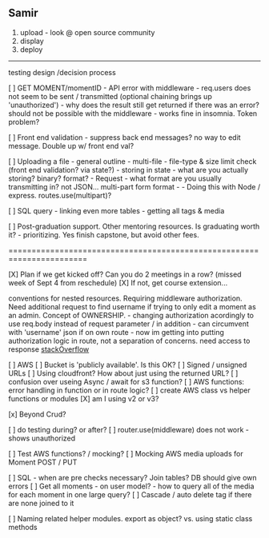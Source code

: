 ## Samir

1. upload - look @ open source community
2. display
3. deploy

-----
testing
design /decision process

 
 [ ] GET MOMENT/momentID
    - API error with middleware
    - req.users does not seem to be sent / transmitted (optional chaining brings up 'unauthorized')
    - why does the result still get returned if there was an error? should not be possible with the middleware
    - works fine in insomnia. Token problem?

[ ] Front end validation - suppress back end messages? no way to edit message. Double up w/ front end val?

[ ] Uploading a file - general outline
    - multi-file
    - file-type & size limit check (front end validation? via state?)
    - storing in state - what are you actually storing? binary? format?
    - Request - what format are you usually transmitting in? not JSON... multi-part form format - 
        - Doing this with Node / express. routes.use(multipart)?


[ ] SQL query - linking even more tables - getting all tags & media

[ ] Post-graduation support. Other mentoring resources. Is graduating worth it?
    - prioritizing. Yes finish capstone, but avoid other fees. 


=======================================================================


 [X] Plan if we get kicked off? Can you do 2 meetings in a row? (missed week of Sept 4 from reschedule)
    [X] If not, get course extension...


conventions for nested resources. Requiring middleware authorization. Need additional request to find username if trying to only edit a moment as an admin. Concept of OWNERSHIP. 
    - changing authorization acordingly to use req.body instead of request parameter / in addition
    - can circumvent with 'username' json if on own route
    - now im getting into putting authorization logic in route, not a separation of concerns. need access to response
[stackOverflow](https://stackoverflow.com/questions/20951419/what-are-best-practices-for-rest-nested-resources)

[ ] AWS
    [ ] Bucket is 'publicly available'. Is this OK?
    [ ] Signed / unsigned URLs
    [ ] Using cloudfront? How about just using the returned URL?
    [ ] confusion over useing Async / await for s3 function?
    [ ] AWS functions: error handling in function or in route logic?
    [ ] create AWS class vs helper functions or modules
    [X] am I using v2 or v3?

[x] Beyond Crud?

[ ] do testing during? or after?
[ ] router.use(middleware) does not work - shows unauthorized

[ ] Test AWS functions? / mocking?
[ ] Mocking AWS media uploads for Moment POST / PUT

[ ] SQL - when are pre checks necessary? Join tables? DB should give own errors
[ ] Get all moments - on user model?
    - how to query all of the media for each moment in one large query?
[ ] Cascade / auto delete tag if there are none joined to it

[ ] Naming related helper modules. export as object? vs. using static class methods
